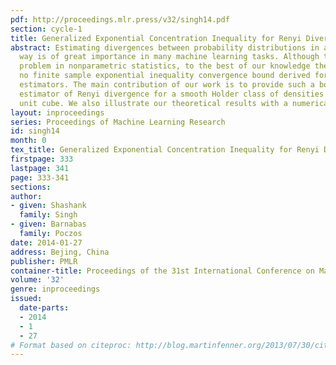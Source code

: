 ```yaml
---
pdf: http://proceedings.mlr.press/v32/singh14.pdf
section: cycle-1
title: Generalized Exponential Concentration Inequality for Renyi Divergence Estimation
abstract: Estimating divergences between probability distributions in a consistent
  way is of great importance in many machine learning tasks. Although this is a fundamental
  problem in nonparametric statistics, to the best of our knowledge there has been
  no finite sample exponential inequality convergence bound derived for any divergence
  estimators. The main contribution of our work is to provide such a bound for an
  estimator of Renyi divergence for a smooth Holder class of densities on the d-dimensional
  unit cube. We also illustrate our theoretical results with a numerical experiment.
layout: inproceedings
series: Proceedings of Machine Learning Research
id: singh14
month: 0
tex_title: Generalized Exponential Concentration Inequality for Renyi Divergence Estimation
firstpage: 333
lastpage: 341
page: 333-341
sections: 
author:
- given: Shashank
  family: Singh
- given: Barnabas
  family: Poczos
date: 2014-01-27
address: Bejing, China
publisher: PMLR
container-title: Proceedings of the 31st International Conference on Machine Learning
volume: '32'
genre: inproceedings
issued:
  date-parts:
  - 2014
  - 1
  - 27
# Format based on citeproc: http://blog.martinfenner.org/2013/07/30/citeproc-yaml-for-bibliographies/
---
```

